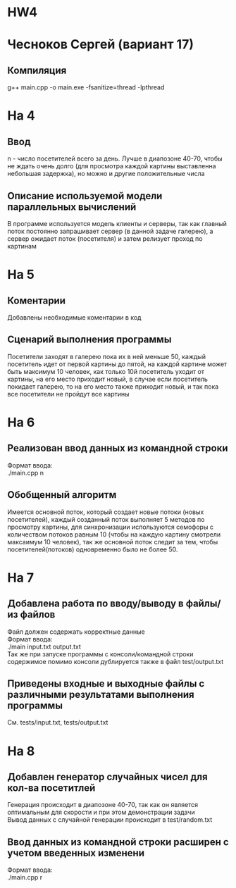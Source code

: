 # HW4
# Чесноков Сергей (вариант 17)
## Компиляция
g++ main.cpp -o main.exe -fsanitize=thread -lpthread  

# На 4
## Ввод
n - число посетителей всего за день. 
Лучше в диапозоне 40-70, чтобы не ждать очень долго (для просмотра каждой картины выставленна небольшая задержка), но можно и другие положительные числа
## Описание используемой модели параллельных вычислений
В программе используется модель клиенты и серверы, так как главный поток постоянно запрашивает сервер (в данной задаче галерею), а сервер ожидает поток (посетителя) и затем релизует проход по картинам 

# На 5
## Коментарии
Добавлены необходимые коментарии в код
## Сценарий выполнения программы
Посетители заходят в галерею пока их в ней меньше 50, каждый посетитель идет от первой картины до пятой, на каждой картине может быть максимум 10 человек, как только 10й посетитель уходит от картины, на его место приходит новый, в случае если посетитель покидает галерею, то на его место также приходит новый, и так пока все посетители не пройдут все картины

# На 6
## Реализован ввод данных из командной строки
Формат ввода:  
./main.cpp n
## Обобщенный алгоритм
Имеется основной поток, который создает новые потоки (новых посетителей), каждый созданный поток выполняет 5 методов по просмотру картины, для синхронизации используются семофоры с количеством потоков равным 10 (чтобы на каждую картину смотрели максаимум 10 человек), так же основной поток следит за тем, чтобы посетителей(потоков) одновременно было не более 50.

# На 7
## Добавлена работа по вводу/выводу в файлы/из файлов 
Файл должен содержать корректные данные   
Формат ввода:  
./main input.txt output.txt  
Так же при запуске программы с консоли/командной строки содержимое помимо консоли дублируется также в файл test/output.txt

## Приведены входные и выходные файлы с различными результатами выполнения программы
См. tests/input.txt, tests/output.txt 

# На 8
## Добавлен генератор случайных чисел для кол-ва посетитлей 
Генерация происходит в диапозоне 40-70, так как он является оптимальным для скорости и при этом демонстрации задачи  
Вывод данных с случайной генерации происходит в test/random.txt
## Ввод данных из командной строки расширен с учетом введенных изменени
Формат ввода:  
./main.cpp r
